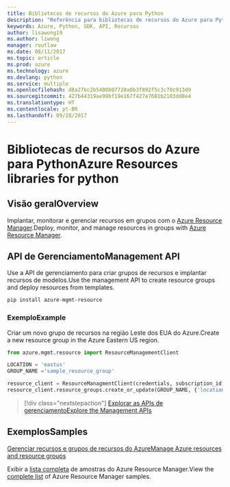 ```yaml
---
title: Bibliotecas de recursos do Azure para Python
description: "Referência para bibliotecas de recursos do Azure para Python"
keywords: Azure, Python, SDK, API, Recursos
author: lisawong19
ms.author: liwong
manager: routlaw
ms.date: 08/11/2017
ms.topic: article
ms.prod: azure
ms.technology: azure
ms.devlang: python
ms.service: multiple
ms.openlocfilehash: d8a27bc2b5480b07728a0b3f892f5c3c70c913d9
ms.sourcegitcommit: 427b44319ae99bf19e167f427e7681b2103dd8e4
ms.translationtype: HT
ms.contentlocale: pt-BR
ms.lasthandoff: 09/28/2017
---
```

# <a name="azure-resources-libraries-for-python"></a><span data-ttu-id="a7ffd-104">Bibliotecas de recursos do Azure para Python</span><span class="sxs-lookup"><span data-stu-id="a7ffd-104">Azure Resources libraries for python</span></span>

## <a name="overview"></a><span data-ttu-id="a7ffd-105">Visão geral</span><span class="sxs-lookup"><span data-stu-id="a7ffd-105">Overview</span></span> 
<span data-ttu-id="a7ffd-106">Implantar, monitorar e gerenciar recursos em grupos com o [Azure Resource Manager](https://docs.microsoft.com/en-us/azure/azure-resource-manager/resource-group-overview).</span><span class="sxs-lookup"><span data-stu-id="a7ffd-106">Deploy, monitor, and manage resources in groups with [Azure Resource Manager](https://docs.microsoft.com/en-us/azure/azure-resource-manager/resource-group-overview).</span></span>

## <a name="management-api"></a><span data-ttu-id="a7ffd-107">API de Gerenciamento</span><span class="sxs-lookup"><span data-stu-id="a7ffd-107">Management API</span></span>
<span data-ttu-id="a7ffd-108">Use a API de gerenciamento para criar grupos de recursos e implantar recursos de modelos.</span><span class="sxs-lookup"><span data-stu-id="a7ffd-108">Use the management API to create resource groups and deploy resources from templates.</span></span>

```bash
pip install azure-mgmt-resource
```
### <a name="example"></a><span data-ttu-id="a7ffd-109">Exemplo</span><span class="sxs-lookup"><span data-stu-id="a7ffd-109">Example</span></span> 
<span data-ttu-id="a7ffd-110">Criar um novo grupo de recursos na região Leste dos EUA do Azure.</span><span class="sxs-lookup"><span data-stu-id="a7ffd-110">Create a new resource group in the Azure Eastern US region.</span></span>

```python
from azure.mgmt.resource import ResourceManagementClient

LOCATION = 'eastus'
GROUP_NAME ='sample_resource_group'

resource_client = ResourceManagmentClient(credentials, subscription_id)
resource_client.resource_groups.create_or_update(GROUP_NAME, {'location': LOCATION})
```

> [!div class="nextstepaction"]
> [<span data-ttu-id="a7ffd-111">Explorar as APIs de gerenciamento</span><span class="sxs-lookup"><span data-stu-id="a7ffd-111">Explore the Management APIs</span></span>](/python/api/overview/azure/azure.mgmt.resource)

## <a name="samples"></a><span data-ttu-id="a7ffd-112">Exemplos</span><span class="sxs-lookup"><span data-stu-id="a7ffd-112">Samples</span></span>
[<span data-ttu-id="a7ffd-113">Gerenciar recursos e grupos de recursos do Azure</span><span class="sxs-lookup"><span data-stu-id="a7ffd-113">Manage Azure resources and resource groups</span></span>](https://github.com/Azure-Samples/resource-manager-python-resources-and-groups)

<span data-ttu-id="a7ffd-114">Exibir a [lista completa](https://azure.microsoft.com/resources/samples/?platform=python&term=resource) de amostras do Azure Resource Manager.</span><span class="sxs-lookup"><span data-stu-id="a7ffd-114">View the [complete list](https://azure.microsoft.com/resources/samples/?platform=python&term=resource) of Azure Resource Manager samples.</span></span>
